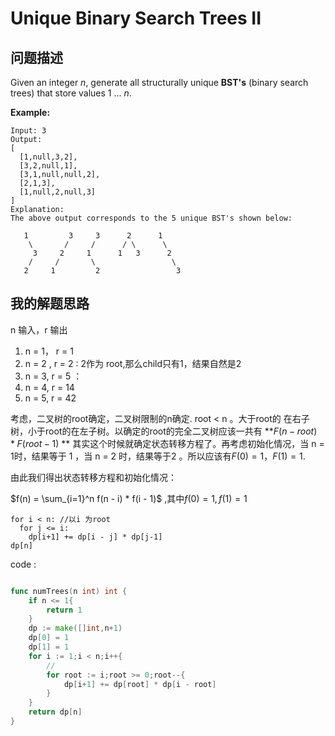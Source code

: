#   Unique Binary Search Trees II 

## 问题描述

Given an integer *n*, generate all structurally unique **BST's** (binary search trees) that store values 1 ... *n*.

**Example:**

```
Input: 3
Output:
[
  [1,null,3,2],
  [3,2,null,1],
  [3,1,null,null,2],
  [2,1,3],
  [1,null,2,null,3]
]
Explanation:
The above output corresponds to the 5 unique BST's shown below:

   1         3     3      2      1
    \       /     /      / \      \
     3     2     1      1   3      2
    /     /       \                 \
   2     1         2                 3
```

## 我的解题思路

n 输入，r 输出

1. n = 1， r = 1 
2. n = 2 ,   r = 2 : 2作为 root,那么child只有1，结果自然是2
3. n = 3,    r = 5 ： 
4. n = 4,    r = 14
5. n = 5,    r = 42

考虑，二叉树的root确定，二叉树限制的n确定. root < n 。大于root的 在右子树，小于root的在左子树。以确定的root的完全二叉树应该一共有 **$F(n - root)  * F(root - 1)$  ** 其实这个时候就确定状态转移方程了。再考虑初始化情况，当 n = 1时，结果等于 1 ，当 n = 2 时，结果等于2 。所以应该有$F(0) = 1  ， F(1) = 1$.

由此我们得出状态转移方程和初始化情况：

$f(n) = \sum_{i=1}^n f(n - i) * f(i - 1)$ ,其中$f(0) = 1,f(1) = 1$



```伪代码
for i < n: //以i 为root
  for j <= i: 
    dp[i+1] += dp[i - j] * dp[j-1]
dp[n]
```



code :

```go

func numTrees(n int) int {
    if n <= 1{
        return 1
    }
    dp := make([]int,n+1)
    dp[0] = 1
    dp[1] = 1
    for i := 1;i < n;i++{
        //
        for root := i;root >= 0;root--{          
            dp[i+1] += dp[root] * dp[i - root]    
        }
    }
    return dp[n]
}
```

